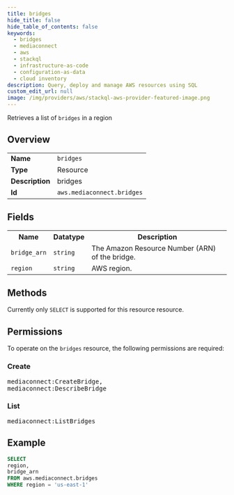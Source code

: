 ```yaml
---
title: bridges
hide_title: false
hide_table_of_contents: false
keywords:
  - bridges
  - mediaconnect
  - aws
  - stackql
  - infrastructure-as-code
  - configuration-as-data
  - cloud inventory
description: Query, deploy and manage AWS resources using SQL
custom_edit_url: null
image: /img/providers/aws/stackql-aws-provider-featured-image.png
---
```

Retrieves a list of <code>bridges</code> in a region

## Overview
<table><tbody>
<tr><td><b>Name</b></td><td><code>bridges</code></td></tr>
<tr><td><b>Type</b></td><td>Resource</td></tr>
<tr><td><b>Description</b></td><td>bridges</td></tr>
<tr><td><b>Id</b></td><td><code>aws.mediaconnect.bridges</code></td></tr>
</tbody></table>

## Fields
<table><tbody>
<tr><th>Name</th><th>Datatype</th><th>Description</th></tr>
<tr><td><code>bridge_arn</code></td><td><code>string</code></td><td>The Amazon Resource Number (ARN) of the bridge.</td></tr>
<tr><td><code>region</code></td><td><code>string</code></td><td>AWS region.</td></tr>

</tbody></table>

## Methods
Currently only <code>SELECT</code> is supported for this resource resource.

## Permissions

To operate on the <code>bridges</code> resource, the following permissions are required:

### Create
<pre>
mediaconnect:CreateBridge,
mediaconnect:DescribeBridge</pre>

### List
<pre>
mediaconnect:ListBridges</pre>


## Example
```sql
SELECT
region,
bridge_arn
FROM aws.mediaconnect.bridges
WHERE region = 'us-east-1'
```
